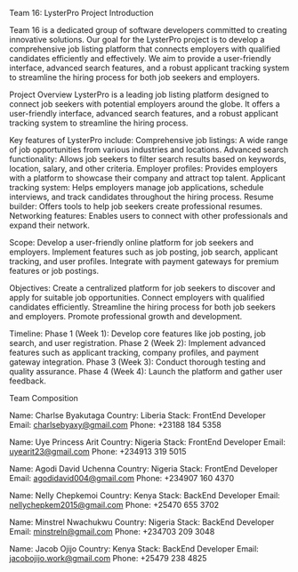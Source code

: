 Team 16: LysterPro Project Introduction

Team 16 is a dedicated group of software developers committed to creating innovative solutions.
Our goal for the LysterPro project is to develop a comprehensive job listing platform that connects employers with qualified candidates efficiently and effectively.
We aim to provide a user-friendly interface, advanced search features, and a robust applicant tracking system to streamline the hiring process for both job seekers and employers.

Project Overview
LysterPro is a leading job listing platform designed to connect job seekers with potential employers around the globe. It offers a user-friendly interface, advanced search features, and a robust applicant tracking system to streamline the hiring process.

Key features of LysterPro include:
Comprehensive job listings: A wide range of job opportunities from various industries and locations.
Advanced search functionality: Allows job seekers to filter search results based on keywords, location, salary, and other criteria.
Employer profiles: Provides employers with a platform to showcase their company and attract top talent.
Applicant tracking system: Helps employers manage job applications, schedule interviews, and track candidates throughout the hiring process.
Resume builder: Offers tools to help job seekers create professional resumes.
Networking features: Enables users to connect with other professionals and expand their network.

Scope:
Develop a user-friendly online platform for job seekers and employers.
Implement features such as job posting, job search, applicant tracking, and user profiles.
Integrate with payment gateways for premium features or job postings.

Objectives:
Create a centralized platform for job seekers to discover and apply for suitable job opportunities.
Connect employers with qualified candidates efficiently.
Streamline the hiring process for both job seekers and employers.
Promote professional growth and development.

Timeline:
Phase 1 (Week 1): Develop core features like job posting, job search, and user registration.
Phase 2 (Week 2): Implement advanced features such as applicant tracking, company profiles, and payment gateway integration.
Phase 3 (Week 3): Conduct thorough testing and quality assurance.
Phase 4 (Week 4): Launch the platform and gather user feedback.

Team Composition

<!-- We split ourselves into two (2) equal team Frontend team and Backend team -->
<!-- THE FRONTEND TEAM -->

Name: Charlse Byakutaga
Country: Liberia
Stack: FrontEnd Developer
Email: charlsebyaxy@gmail.com
Phone: +23188 184 5358

Name: Uye Princess Arit
Country: Nigeria
Stack: FrontEnd Developer
Email: uyearit23@gmail.com
Phone: +234913 319 5015

Name: Agodi David Uchenna
Country: Nigeria
Stack: FrontEnd Developer
Email: agodidavid004@gmail.com
Phone: +234907 160 4370

<!-- THE BACKEND TEAM -->

Name: Nelly Chepkemoi
Country: Kenya
Stack: BackEnd Developer
Email: nellychepkem2015@gmail.com
Phone: +25470 655 3702

Name: Minstrel Nwachukwu
Country: Nigeria
Stack: BackEnd Developer
Email: minstreln@gmail.com
Phone: +234703 209 3048

Name: Jacob Ojijo
Country: Kenya
Stack: BackEnd Developer
Email: jacobojijo.work@gmail.com
Phone: +25479 238 4825
